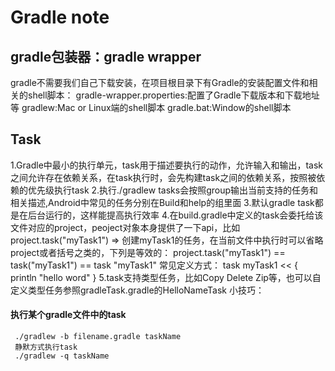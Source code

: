 # Gradle note

## gradle包装器：gradle wrapper
gradle不需要我们自己下载安装，在项目根目录下有Gradle的安装配置文件和相关的shell脚本：
gradle-wrapper.properties:配置了Gradle下载版本和下载地址等
gradlew:Mac or Linux端的shell脚本
gradle.bat:Window的shell脚本

## Task
1.Gradle中最小的执行单元，task用于描述要执行的动作，允许输入和输出，task之间允许存在依赖关系，在task执行时，会先构建task之间的依赖关系，按照被依赖的优先级执行task
2.执行./gradlew tasks会按照group输出当前支持的任务和相关描述,Android中常见的任务分别在Build和help的组里面
3.默认gradle task都是在后台运行的，这样能提高执行效率
4.在build.gradle中定义的task会委托给该文件对应的project，peoject对象本身提供了一下api，比如
  project.task("myTask1") => 创建myTask1的任务，在当前文件中执行时可以省略project或者括号之类的，下列是等效的：
  project.task("myTask1") == task("myTask1") == task "myTask1"
  常见定义方式：
  task myTask1 << {
     println "hello word"
  }
5.task支持类型任务，比如Copy Delete Zip等，也可以自定义类型任务参照gradleTask.gradle的HelloNameTask
小技巧：
#### 执行某个gradle文件中的task
     ./gradlew -b filename.gradle taskName
     静默方式执行task
     ./gradlew -q taskName


